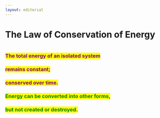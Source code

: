 ```yaml
---
layout: editorial
---
```


# The Law of Conservation of Energy

<figure><img src="../../../../../../.gitbook/assets/pexels-btgl-♡-11647117.jpg" alt=""><figcaption></figcaption></figure>

### <mark style="color:purple;">The total energy of an isolated system</mark>&#x20;

### <mark style="color:purple;">remains constant;</mark>&#x20;

### <mark style="color:purple;">conserved over time.</mark>

### <mark style="color:green;">Energy can be converted into other forms,</mark>&#x20;

### <mark style="color:green;">but not created or destroyed.</mark>&#x20;
